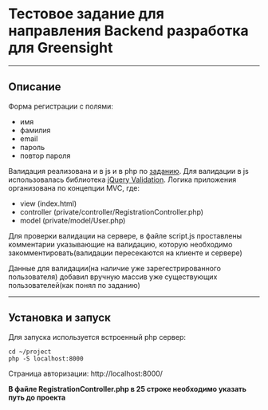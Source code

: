 # Тестовое задание для направления Backend разработка для Greensight
---
## Описание
Форма регистрации с полями:
- имя
- фамилия
- email
- пароль
- повтор пароля

Валидация реализована и в js и в php по [заданию](https://greensight.notion.site/Backend-f863a6666e9f40f99f41254a1fffe450). Для валидации в js использовалась
библиотека [jQuery Validation](https://jqueryvalidation.org/).
Логика приложения организована по концепции MVC, где:
- view (index.html)
- controller (private/controller/RegistrationController.php)
- model (private/model/User.php)

Для проверки валидации на сервере, в файле script.js проставлены комментарии указывающие на валидацию, которую необходимо закомментировать(валидации пересекаются на клиенте и сервере)

Данные для валидации(на наличие уже зарегестрированного пользователя) добавил вручную массив уже существующих пользователей(как понял по заданию) 

---
## Установка и запуск
Для запуска используется встроенный php сервер:
````
cd ~/project
php -S localhost:8000
````
Страница авторизации: http://localhost:8000/

**В файле RegistrationController.php в 25 строке необходимо указать путь до проекта**
